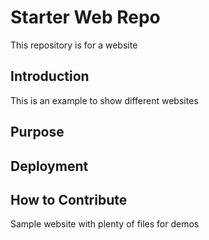 # Starter Web Repo

This repository is for a website

## Introduction

This is an example to show different websites

## Purpose

## Deployment

## How to Contribute

Sample website with plenty of files for demos